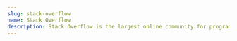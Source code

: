 ```yaml
---
slug: stack-overflow
name: Stack Overflow
description: Stack Overflow is the largest online community for programmers to learn, share their knowledge and build their careers.
---
```

